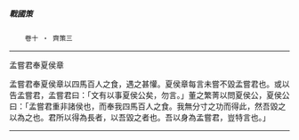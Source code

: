 

##### 戰國策
　　`卷十 ‧ 齊策三`

* * *

孟嘗君奉夏侯章

孟嘗君奉夏侯章以四馬百人之食，遇之甚懽。夏侯章每言未嘗不毀孟嘗君也。或以告孟嘗君，孟嘗君曰：「文有以事夏侯公矣，勿言。」董之繁菁以問夏侯公，夏侯公曰：「孟嘗君重非諸侯也，而奉我四馬百人之食。我無分寸之功而得此，然吾毀之以為之也。君所以得為長者，以吾毀之者也。吾以身為孟嘗君，豈特言也。」

* * *

